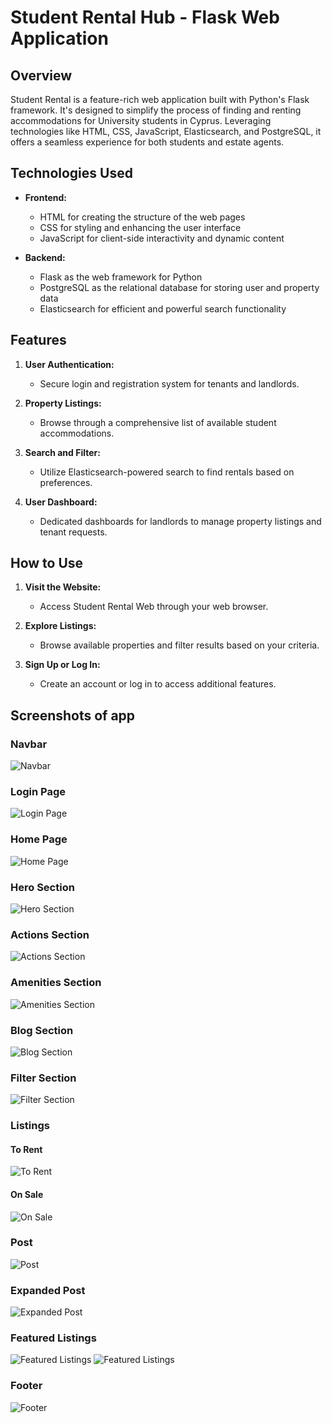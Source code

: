 # Student Rental Hub - Flask Web Application

## Overview

Student Rental is a feature-rich web application built with Python's Flask framework. It's designed to simplify the process of finding and renting accommodations for University students in Cyprus. Leveraging technologies like HTML, CSS, JavaScript, Elasticsearch, and PostgreSQL, it offers a seamless experience for both students and estate agents.

## Technologies Used

- **Frontend:**
  - HTML for creating the structure of the web pages
  - CSS for styling and enhancing the user interface
  - JavaScript for client-side interactivity and dynamic content

- **Backend:**
  - Flask as the web framework for Python
  - PostgreSQL as the relational database for storing user and property data
  - Elasticsearch for efficient and powerful search functionality

## Features

1. **User Authentication:**
   - Secure login and registration system for tenants and landlords.

2. **Property Listings:**
   - Browse through a comprehensive list of available student accommodations.

3. **Search and Filter:**
   - Utilize Elasticsearch-powered search to find rentals based on preferences.

4. **User Dashboard:**
   - Dedicated dashboards for landlords to manage property listings and tenant requests.

## How to Use

1. **Visit the Website:**
   - Access Student Rental Web through your web browser.

2. **Explore Listings:**
   - Browse available properties and filter results based on your criteria.

3. **Sign Up or Log In:**
   - Create an account or log in to access additional features.

## Screenshots of app

### Navbar
![Navbar](https://github.com/HilarioNengareJr/Student-Rental-Website/assets/38634516/3a9a269d-f912-40a5-9691-fdcf8a303ca2)

### Login Page
![Login Page](https://github.com/HilarioNengareJr/Student-Rental-Website/assets/38634516/ca7b97f0-53df-40ed-aea2-5a279b1369e2)

### Home Page
![Home Page](https://github.com/HilarioNengareJr/Student-Rental-Website/assets/38634516/ed093f8c-9d3e-4da6-9c7a-bc9a1006f14c)

### Hero Section
![Hero Section](https://github.com/HilarioNengareJr/Student-Rental-Website/assets/38634516/b4138b55-77f7-4be8-be08-d47808321bfb)

### Actions Section
![Actions Section](https://github.com/HilarioNengareJr/Student-Rental-Website/assets/38634516/50cba6ed-bedf-41e3-9999-17559030fd82)

### Amenities Section
![Amenities Section](https://github.com/HilarioNengareJr/Student-Rental-Website/assets/38634516/77a86c18-c645-48ed-81b3-388c53985a23)

### Blog Section
![Blog Section](https://github.com/HilarioNengareJr/Student-Rental-Website/assets/38634516/388c23b0-cb9b-49c5-83da-42783e04f134)

### Filter Section
![Filter Section](https://github.com/HilarioNengareJr/Student-Rental-Website/assets/38634516/6647dcfe-d175-4546-b3d8-d99492931859)

### Listings

#### To Rent
![To Rent](https://github.com/HilarioNengareJr/Student-Rental-Website/assets/38634516/90aeb267-f32a-49aa-a168-30f79b928ad1)

#### On Sale
![On Sale](https://github.com/HilarioNengareJr/Student-Rental-Website/assets/38634516/b6e763b0-afef-4c03-90df-287185b32767)

### Post
![Post](https://github.com/HilarioNengareJr/Student-Rental-Website/assets/38634516/08a3ea9e-08e9-49cb-9168-91e658b5eef2)

### Expanded Post
![Expanded Post](https://github.com/HilarioNengareJr/Student-Rental-Website/assets/38634516/b1292915-65b4-468b-8791-2a9fc29db491)

### Featured Listings
![Featured Listings](https://github.com/HilarioNengareJr/Student-Rental-Website/assets/38634516/c6476ba1-2090-4486-a7bb-9e0b5773b717)
![Featured Listings](https://github.com/HilarioNengareJr/Student-Rental-Website/assets/38634516/ceb21d04-d2d8-4cb4-a23b-e91222fc3735)

### Footer
![Footer](https://github.com/HilarioNengareJr/Student-Rental-Website/assets/38634516/2d5fd7de-0e80-42a7-b481-fa26a3179d03)


